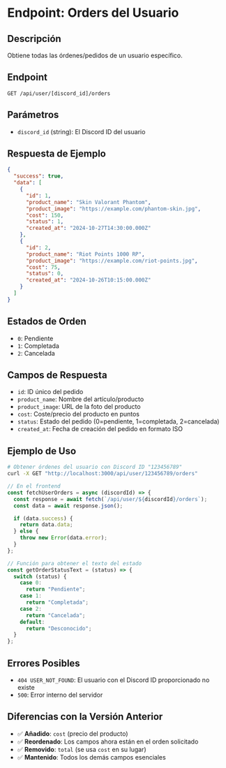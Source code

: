 # Endpoint: Orders del Usuario

## Descripción

Obtiene todas las órdenes/pedidos de un usuario específico.

## Endpoint

```
GET /api/user/[discord_id]/orders
```

## Parámetros

- `discord_id` (string): El Discord ID del usuario

## Respuesta de Ejemplo

```json
{
  "success": true,
  "data": [
    {
      "id": 1,
      "product_name": "Skin Valorant Phantom",
      "product_image": "https://example.com/phantom-skin.jpg",
      "cost": 150,
      "status": 1,
      "created_at": "2024-10-27T14:30:00.000Z"
    },
    {
      "id": 2,
      "product_name": "Riot Points 1000 RP",
      "product_image": "https://example.com/riot-points.jpg",
      "cost": 75,
      "status": 0,
      "created_at": "2024-10-26T10:15:00.000Z"
    }
  ]
}
```

## Estados de Orden

- `0`: Pendiente
- `1`: Completada
- `2`: Cancelada

## Campos de Respuesta

- `id`: ID único del pedido
- `product_name`: Nombre del artículo/producto
- `product_image`: URL de la foto del producto
- `cost`: Coste/precio del producto en puntos
- `status`: Estado del pedido (0=pendiente, 1=completada, 2=cancelada)
- `created_at`: Fecha de creación del pedido en formato ISO

## Ejemplo de Uso

```bash
# Obtener órdenes del usuario con Discord ID "123456789"
curl -X GET "http://localhost:3000/api/user/123456789/orders"
```

```javascript
// En el frontend
const fetchUserOrders = async (discordId) => {
  const response = await fetch(`/api/user/${discordId}/orders`);
  const data = await response.json();

  if (data.success) {
    return data.data;
  } else {
    throw new Error(data.error);
  }
};

// Función para obtener el texto del estado
const getOrderStatusText = (status) => {
  switch (status) {
    case 0:
      return "Pendiente";
    case 1:
      return "Completada";
    case 2:
      return "Cancelada";
    default:
      return "Desconocido";
  }
};
```

## Errores Posibles

- `404 USER_NOT_FOUND`: El usuario con el Discord ID proporcionado no existe
- `500`: Error interno del servidor

## Diferencias con la Versión Anterior

- ✅ **Añadido**: `cost` (precio del producto)
- ✅ **Reordenado**: Los campos ahora están en el orden solicitado
- ✅ **Removido**: `total` (se usa `cost` en su lugar)
- ✅ **Mantenido**: Todos los demás campos esenciales
